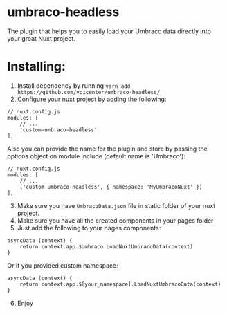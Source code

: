 # umbraco-headless
The plugin that helps you to easily load your Umbraco data directly into your great Nuxt project.

# Installing:
1. Install dependency by running `yarn add https://github.com/voicenter/umbraco-headless/`
2. Configure your nuxt project by adding the following:

```
// nuxt.config.js
modules: [
    // ...
    'custom-umbraco-headless'
],
```
Also you can provide the name for the plugin and store by passing the options object on module include (default name is 'Umbraco'):

```
// nuxt.config.js
modules: [
    // ...
    ['custom-umbraco-headless', { namespace: 'MyUmbracoNuxt' }]
],
```
3. Make sure you have `UmbracoData.json` file in static folder of your nuxt project.
4. Make sure you have all the created components in your pages folder
5. Just add the following to your pages components:
```
asyncData (context) {
    return context.app.$Umbraco.LoadNuxtUmbracoData(context)
}
```
Or if you provided custom namespace:
```
asyncData (context) {
    return context.app.$[your_namespace].LoadNuxtUmbracoData(context)
}
```
6. Enjoy
